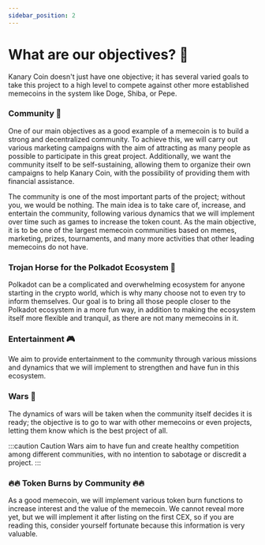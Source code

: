 ```yaml
---
sidebar_position: 2
---
```

# What are our objectives? 🎯​

Kanary Coin doesn't just have one objective; it has several varied goals to take this project to a high level to compete against other more established memecoins in the system like Doge, Shiba, or Pepe.

### Community 💎​

One of our main objectives as a good example of a memecoin is to build a strong and decentralized community. To achieve this, we will carry out various marketing campaigns with the aim of attracting as many people as possible to participate in this great project. Additionally, we want the community itself to be self-sustaining, allowing them to organize their own campaigns to help Kanary Coin, with the possibility of providing them with financial assistance.

The community is one of the most important parts of the project; without you, we would be nothing. The main idea is to take care of, increase, and entertain the community, following various dynamics that we will implement over time such as games to increase the token count. As the main objective, it is to be one of the largest memecoin communities based on memes, marketing, prizes, tournaments, and many more activities that other leading memecoins do not have.

### Trojan Horse for the Polkadot Ecosystem 🐎​

Polkadot can be a complicated and overwhelming ecosystem for anyone starting in the crypto world, which is why many choose not to even try to inform themselves. Our goal is to bring all those people closer to the Polkadot ecosystem in a more fun way, in addition to making the ecosystem itself more flexible and tranquil, as there are not many memecoins in it.

### Entertainment 🎮​

We aim to provide entertainment to the community through various missions and dynamics that we will implement to strengthen and have fun in this ecosystem.

### Wars 🧨​

The dynamics of wars will be taken when the community itself decides it is ready; the objective is to go to war with other memecoins or even projects, letting them know which is the best project of all. 

:::caution Caution 
Wars aim to have fun and create healthy competition among different communities, with no intention to sabotage or discredit a project.
:::

### 🔥​🔥​ Token Burns by Community 🔥​🔥​

As a good memecoin, we will implement various token burn functions to increase interest and the value of the memecoin. We cannot reveal more yet, but we will implement it after listing on the first CEX, so if you are reading this, consider yourself fortunate because this information is very valuable.


